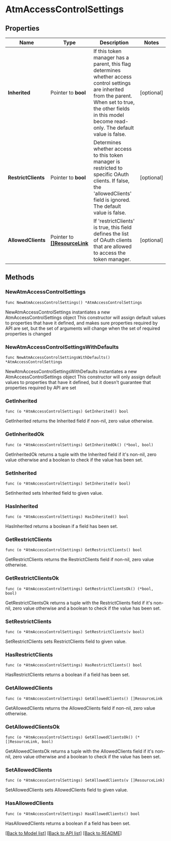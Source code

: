 # AtmAccessControlSettings

## Properties

Name | Type | Description | Notes
------------ | ------------- | ------------- | -------------
**Inherited** | Pointer to **bool** | If this token manager has a parent, this flag determines whether access control settings are inherited from the parent. When set to true, the other fields in this model become read-only. The default value is false. | [optional] 
**RestrictClients** | Pointer to **bool** | Determines whether access to this token manager is restricted to specific OAuth clients. If false, the &#39;allowedClients&#39; field is ignored. The default value is false. | [optional] 
**AllowedClients** | Pointer to [**[]ResourceLink**](ResourceLink.md) | If &#39;restrictClients&#39; is true, this field defines the list of OAuth clients that are allowed to access the token manager. | [optional] 

## Methods

### NewAtmAccessControlSettings

`func NewAtmAccessControlSettings() *AtmAccessControlSettings`

NewAtmAccessControlSettings instantiates a new AtmAccessControlSettings object
This constructor will assign default values to properties that have it defined,
and makes sure properties required by API are set, but the set of arguments
will change when the set of required properties is changed

### NewAtmAccessControlSettingsWithDefaults

`func NewAtmAccessControlSettingsWithDefaults() *AtmAccessControlSettings`

NewAtmAccessControlSettingsWithDefaults instantiates a new AtmAccessControlSettings object
This constructor will only assign default values to properties that have it defined,
but it doesn't guarantee that properties required by API are set

### GetInherited

`func (o *AtmAccessControlSettings) GetInherited() bool`

GetInherited returns the Inherited field if non-nil, zero value otherwise.

### GetInheritedOk

`func (o *AtmAccessControlSettings) GetInheritedOk() (*bool, bool)`

GetInheritedOk returns a tuple with the Inherited field if it's non-nil, zero value otherwise
and a boolean to check if the value has been set.

### SetInherited

`func (o *AtmAccessControlSettings) SetInherited(v bool)`

SetInherited sets Inherited field to given value.

### HasInherited

`func (o *AtmAccessControlSettings) HasInherited() bool`

HasInherited returns a boolean if a field has been set.

### GetRestrictClients

`func (o *AtmAccessControlSettings) GetRestrictClients() bool`

GetRestrictClients returns the RestrictClients field if non-nil, zero value otherwise.

### GetRestrictClientsOk

`func (o *AtmAccessControlSettings) GetRestrictClientsOk() (*bool, bool)`

GetRestrictClientsOk returns a tuple with the RestrictClients field if it's non-nil, zero value otherwise
and a boolean to check if the value has been set.

### SetRestrictClients

`func (o *AtmAccessControlSettings) SetRestrictClients(v bool)`

SetRestrictClients sets RestrictClients field to given value.

### HasRestrictClients

`func (o *AtmAccessControlSettings) HasRestrictClients() bool`

HasRestrictClients returns a boolean if a field has been set.

### GetAllowedClients

`func (o *AtmAccessControlSettings) GetAllowedClients() []ResourceLink`

GetAllowedClients returns the AllowedClients field if non-nil, zero value otherwise.

### GetAllowedClientsOk

`func (o *AtmAccessControlSettings) GetAllowedClientsOk() (*[]ResourceLink, bool)`

GetAllowedClientsOk returns a tuple with the AllowedClients field if it's non-nil, zero value otherwise
and a boolean to check if the value has been set.

### SetAllowedClients

`func (o *AtmAccessControlSettings) SetAllowedClients(v []ResourceLink)`

SetAllowedClients sets AllowedClients field to given value.

### HasAllowedClients

`func (o *AtmAccessControlSettings) HasAllowedClients() bool`

HasAllowedClients returns a boolean if a field has been set.


[[Back to Model list]](../README.md#documentation-for-models) [[Back to API list]](../README.md#documentation-for-api-endpoints) [[Back to README]](../README.md)



